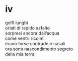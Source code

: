 # iv

golfi lunghi  
orlati di rapido asfalto  
sorpresi ancora dall’acqua  
come ventri ricolmi  
erano forse contrade e casali  
ora sono nascondimento segreto  
della mia terra

